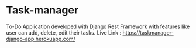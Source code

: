 # Task-manager
To-Do Application developed with Django Rest Framework with features like user can add, delete, edit their tasks.
Live Link : https://taskmanager-django-app.herokuapp.com/


